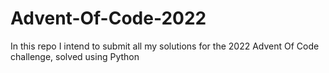 # Advent-Of-Code-2022
In this repo I intend to submit all my solutions for the 2022 Advent Of Code challenge, solved using Python